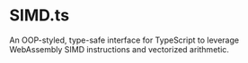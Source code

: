 # SIMD.ts
An OOP-styled, type-safe interface for TypeScript to leverage WebAssembly SIMD instructions and vectorized arithmetic. 
